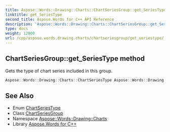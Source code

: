 ```yaml
---
title: Aspose::Words::Drawing::Charts::ChartSeriesGroup::get_SeriesType method
linktitle: get_SeriesType
second_title: Aspose.Words for C++ API Reference
description: 'Aspose::Words::Drawing::Charts::ChartSeriesGroup::get_SeriesType method. Gets the type of chart series included in this group in C++.'
type: docs
weight: 12000
url: /cpp/aspose.words.drawing.charts/chartseriesgroup/get_seriestype/
---
```

## ChartSeriesGroup::get_SeriesType method


Gets the type of chart series included in this group.

```cpp
Aspose::Words::Drawing::Charts::ChartSeriesType Aspose::Words::Drawing::Charts::ChartSeriesGroup::get_SeriesType()
```

## See Also

* Enum [ChartSeriesType](../../chartseriestype/)
* Class [ChartSeriesGroup](../)
* Namespace [Aspose::Words::Drawing::Charts](../../)
* Library [Aspose.Words for C++](../../../)
